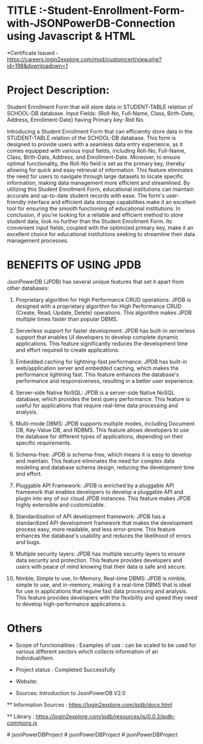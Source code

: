 # TITLE :-Student-Enrollment-Form-with-JSONPowerDB-Connection using Javascript & HTML
*Certificate Issued - https://careers.login2explore.com/mod/customcert/view.php?id=198&downloadown=1

# Project Description:
Student Enrollment Form that will store data in STUDENT-TABLE relation of SCHOOL-DB database.
Input Fields: {Roll-No, Full-Name, Class, Birth-Date, Address, Enrollment-Date} having Primary key: Roll No.

Introducing a Student Enrollment Form that can efficiently store data in the STUDENT-TABLE relation of the SCHOOL-DB database. This form is designed to provide users with a seamless data entry experience, as it comes equipped with various input fields, including Roll-No, Full-Name, Class, Birth-Date, Address, and Enrollment-Date.
Moreover, to ensure optimal functionality, the Roll-No field is set as the primary key, thereby allowing for quick and easy retrieval of information. This feature eliminates the need for users to navigate through large datasets to locate specific information, making data management more efficient and streamlined.
By utilizing this Student Enrollment Form, educational institutions can maintain accurate and up-to-date student records with ease. The form's user-friendly interface and efficient data storage capabilities make it an excellent tool for ensuring the smooth functioning of educational institutions.
In conclusion, if you're looking for a reliable and efficient method to store student data, look no further than the Student Enrollment Form. Its convenient input fields, coupled with the optimized primary key, make it an excellent choice for educational institutions seeking to streamline their data management processes.



# BENEFITS OF USING JPDB
JsonPowerDB (JPDB) has several unique features that set it apart from other databases:

1.  Proprietary algorithm for High Performance CRUD operations: JPDB is designed with a proprietary algorithm for High Performance CRUD (Create, Read, Update, Delete) operations. This algorithm makes JPDB multiple times faster than popular DBMS.

2.  Serverless support for faster development: JPDB has built-in serverless support that enables UI developers to develop complete dynamic applications. This feature significantly reduces the development time and effort required to create applications.

3.  Embedded caching for lightning-fast performance: JPDB has built-in web/application server and embedded caching, which makes the performance lightning fast. This feature enhances the database's performance and responsiveness, resulting in a better user experience.

4.  Server-side Native NoSQL: JPDB is a server-side Native NoSQL database, which provides the best query performance. This feature is useful for applications that require real-time data processing and analysis.

5.  Multi-mode DBMS: JPDB supports multiple modes, including Document DB, Key-Value DB, and RDBMS. This feature allows developers to use the database for different types of applications, depending on their specific requirements.

6.  Schema-free: JPDB is schema-free, which means it is easy to develop and maintain. This feature eliminates the need for complex data modeling and database schema design, reducing the development time and effort.

7.  Pluggable API Framework: JPDB is enriched by a pluggable API framework that enables developers to develop a pluggable API and plugin into any of our cloud JPDB instances. This feature makes JPDB highly extensible and customizable.

8.  Standardisation of API development framework: JPDB has a standardized API development framework that makes the development process easy, more readable, and less error-prone. This feature enhances the database's usability and reduces the likelihood of errors and bugs.

9.  Multiple security layers: JPDB has multiple security layers to ensure data security and protection. This feature provides developers and users with peace of mind knowing that their data is safe and secure.

10. Nimble, Simple to use, In-Memory, Real-time DBMS: JPDB is nimble, simple to use, and in-memory, making it a real-time DBMS that is ideal for use in applications that require fast data processing and analysis. This feature provides developers with the flexibility and speed they need to develop high-performance applications.s.


# Others

* Scope of functionalities :
Examples of use : can be scaled to be used for various different sectors which collects information of an Individual/Item.

* Project status : Completed Successfully

* Website: 
* Sources: Introduction to JsonPowerDB V2.0

** Information Sources : https://login2explore.com/jpdb/docs.html

** Library : https://login2explore.com/jpdb/resources/js/0.0.3/jpdb-commons.js






#   j s o n P o w e r D B P r o j e c t 
 
 #   j s o n P o w e r D B P r o j e c t 
 
 #   j s o n P o w e r D B P r o j e c t 
 
 
